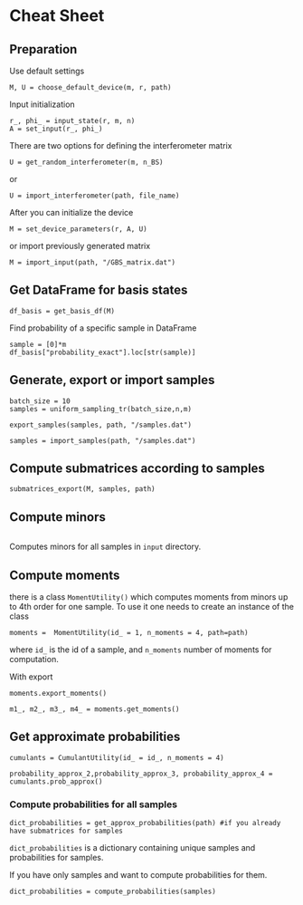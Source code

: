 # Cheat Sheet

## Preparation 

Use default settings 

```
M, U = choose_default_device(m, r, path)
```

Input initialization

```
r_, phi_ = input_state(r, m, n) 
A = set_input(r_, phi_) 
```


There are two options for defining the interferometer matrix
```
U = get_random_interferometer(m, n_BS)
```

or 
```
U = import_interferometer(path, file_name)
```

After you can initialize the device

```
M = set_device_parameters(r, A, U)
```

or import previously generated matrix

```
M = import_input(path, "/GBS_matrix.dat")
```

## Get DataFrame for basis states

```
df_basis = get_basis_df(M)
```
Find probability of a specific sample in DataFrame

```
sample = [0]*m
df_basis["probability_exact"].loc[str(sample)] 
```

## Generate, export or import samples

```
batch_size = 10 
samples = uniform_sampling_tr(batch_size,n,m)

export_samples(samples, path, "/samples.dat")

samples = import_samples(path, "/samples.dat")
```

## Compute submatrices according to samples

`submatriсes_export(M, samples, path)`

## Compute minors 

```compute_minors()
```

Computes minors for all samples in `input` directory. 

## Compute moments 

there is a class `MomentUtility()` which computes moments from minors up to 4th order for one sample. 
To use it one needs to create an instance of the class

```
moments =  MomentUtility(id_ = 1, n_moments = 4, path=path)
```

where `id_` is the id of a sample, and `n_moments` number of moments for computation. 

With export

```
moments.export_moments()

m1_, m2_, m3_, m4_ = moments.get_moments()
```

## Get approximate probabilities

```
cumulants = CumulantUtility(id_ = id_, n_moments = 4)

probability_approx_2,probability_approx_3, probability_approx_4 = cumulants.prob_approx()
```

### Compute probabilities for all samples

```
dict_probabilities = get_approx_probabilities(path) #if you already have submatrices for samples
```

`dict_probabilities` is a dictionary containing unique samples and probabilities for samples. 


If you have only samples and want to compute probabilities for them. 

```
dict_probabilities = compute_probabilities(samples)
```

